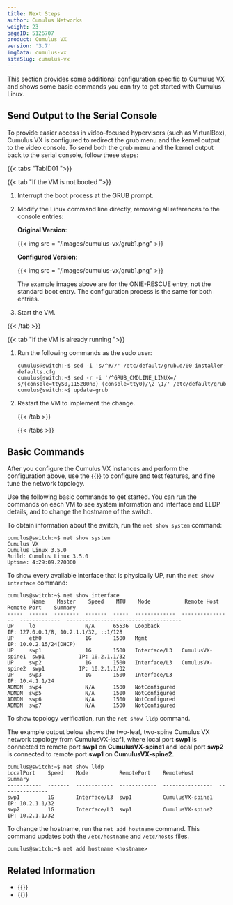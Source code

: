 ```yaml
---
title: Next Steps
author: Cumulus Networks
weight: 23
pageID: 5126707
product: Cumulus VX
version: '3.7'
imgData: cumulus-vx
siteSlug: cumulus-vx
---
```

This section provides some additional configuration specific to Cumulus VX and shows some basic commands you can try to get started with Cumulus Linux.

## Send Output to the Serial Console

To provide easier access in video-focused hypervisors (such as VirtualBox), Cumulus VX is configured to redirect the grub menu and the kernel output to the video console. To send both the grub menu and the kernel output back to the serial console, follow these steps:

{{< tabs "TabID01 ">}}

{{< tab "If the VM is not booted ">}}

1. Interrupt the boot process at the GRUB prompt.

2. Modify the Linux command line directly, removing all references to the console entries:

   **Original Version**:

   {{< img src = "/images/cumulus-vx/grub1.png" >}}

   **Configured Version**:

   {{< img src = "/images/cumulus-vx/grub1.png" >}}

   The example images above are for the ONIE-RESCUE entry, not the standard boot entry. The configuration process is the same for both entries.

3. Start the VM.

{{< /tab >}}

{{< tab "If the VM is already running ">}}

1. Run the following commands as the sudo user:

    ```
    cumulus@switch:~$ sed -i 's/^#//' /etc/default/grub.d/00-installer-defaults.cfg
    cumulus@switch:~$ sed -r -i '/^GRUB_CMDLINE_LINUX=/ s/(console=ttyS0,115200n8) (console=tty0)/\2 \1/' /etc/default/grub
    cumulus@switch:~$ update-grub
    ```

2. Restart the VM to implement the change.

    {{< /tab >}}

    {{< /tabs >}}

## Basic Commands

After you configure the Cumulus VX instances and perform the configuration above, use the {{<exlink url="https://docs.cumulusnetworks.com/cumulus-linux-41" text="Cumulus Linux documentation suite">}} to configure and test features, and fine tune the network topology.

Use the following basic commands to get started. You can run the commands on each VM to see system information and interface and LLDP details, and to change the hostname of the switch.

To obtain information about the switch, run the `net show system` command:

```
cumulus@switch:~$ net show system
Cumulus VX
Cumulus Linux 3.5.0
Build: Cumulus Linux 3.5.0
Uptime: 4:29:09.270000
```

To show every available interface that is physically UP, run the `net show interface` command:

```
cumulus@switch:~$ net show interface
        Name    Master    Speed    MTU    Mode           Remote Host       Remote Port    Summary
-----  ------  --------  -------  -----  -------------  ----------------  -------------  -------------------------------------
UP     lo                N/A      65536  Loopback                                        IP: 127.0.0.1/8, 10.2.1.1/32, ::1/128
UP     eth0              1G       1500   Mgmt                                            IP: 10.0.2.15/24(DHCP)
UP     swp1              1G       1500   Interface/L3   CumulusVX-spine1  swp1           IP: 10.2.1.1/32
UP     swp2              1G       1500   Interface/L3   CumulusVX-spine2  swp1           IP: 10.2.1.1/32
UP     swp3              1G       1500   Interface/L3                                    IP: 10.4.1.1/24
ADMDN  swp4              N/A      1500   NotConfigured
ADMDN  swp5              N/A      1500   NotConfigured
ADMDN  swp6              N/A      1500   NotConfigured
ADMDN  swp7              N/A      1500   NotConfigured
```

To show topology verification, run the `net show lldp` command.

The example output below shows the two-leaf, two-spine Cumulus VX network topology from CumulusVX-leaf1, where local port **swp1** is connected to remote port **swp1** on **CumulusVX-spine1** and local port **swp2** is connected to remote port **swp1** on **CumulusVX-spine2**.

```
cumulus@switch:~$ net show lldp
LocalPort    Speed    Mode          RemotePort    RemoteHost        Summary
-----------  -------  ------------  ------------  ----------------  ---------------
swp1         1G       Interface/L3  swp1          CumulusVX-spine1  IP: 10.2.1.1/32
swp2         1G       Interface/L3  swp1          CumulusVX-spine2  IP: 10.2.1.1/32
```

To change the hostname, run the `net add hostname` command. This command updates both the `/etc/hostname` and `/etc/hosts` files.

```
cumulus@switch:~$ net add hostname <hostname>
```

## Related Information

- {{<exlink url="https://docs.cumulusnetworks.com/cumulus-linux-41" text="Cumulus Linux documentation">}}
- {{<exlink url="https://support.cumulusnetworks.com/hc/en-us/" text="Cumulus Networks knowledge base">}}
